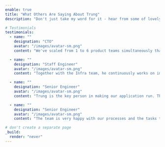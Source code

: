 ```yaml
---
enable: true
title: "What Others Are Saying About Trung"
description: "Don't just take my word for it - hear from some of lovely people I've worked with over the years!  Check out some of the testimonials below to see what others are saying about Trung."

# Testimonials
testimonials:
  - name: ""
    designation: "CTO"
    avatar: "/images/avatar-sm.png"
    content: "We've scaled from 1 to 6 product teams simultaneously thanks to the solid foundations Trung laid. Trung excels at seeing the big picture for our team and where we can and should focus our resources."

  - name: ""
    designation: "Staff Engineer"
    avatar: "/images/avatar-sm.png"
    content: "Together with the Infra team, he continuously works on improving the development experience for engineers. He digs deep into problems rather than throwing money at them—this has kept us aligned with business needs."

  - name: ""
    designation: "Senior Engineer"
    avatar: "/images/avatar-sm.png"
    content: "Trung is the key person in making our application run. There's a lot of compromises we could make in engineering, but we could only push forward because of how robust our infrastructure is."

  - name: ""
    designation: "Senior Engineer"
    avatar: "/images/avatar-sm.png"
    content: "The team is very happy with our processes and the tasks they work on. Morale is high, which is a great feeling. He creates space for others by mentoring & actively involving team members."

# don't create a separate page
_build:
  render: "never"
---
```

